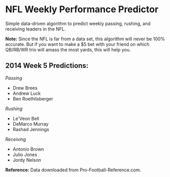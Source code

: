 NFL Weekly Performance Predictor
=========

Simple data-driven algorithm to predict weekly passing, rushing, and receiving leaders in the NFL.

**Note:** Since the NFL is far from a data set, this algorithm will never be 100% accurate. But if you want to make a $5 bet with your friend on which QB/RB/WR trio will amass the most yards, this will help you.

## 2014 Week 5 Predictions: ##

*Passing*
- Drew Brees
- Andrew Luck
- Ben Roethlisberger

*Rushing*
- Le'Veon Bell
- DeMarco Murray
- Rashad Jennings

*Receiving*
- Antonio Brown
- Julio Jones
- Jordy Nelson

**Reference:** Data downloaded from Pro-Football-Reference.com.
